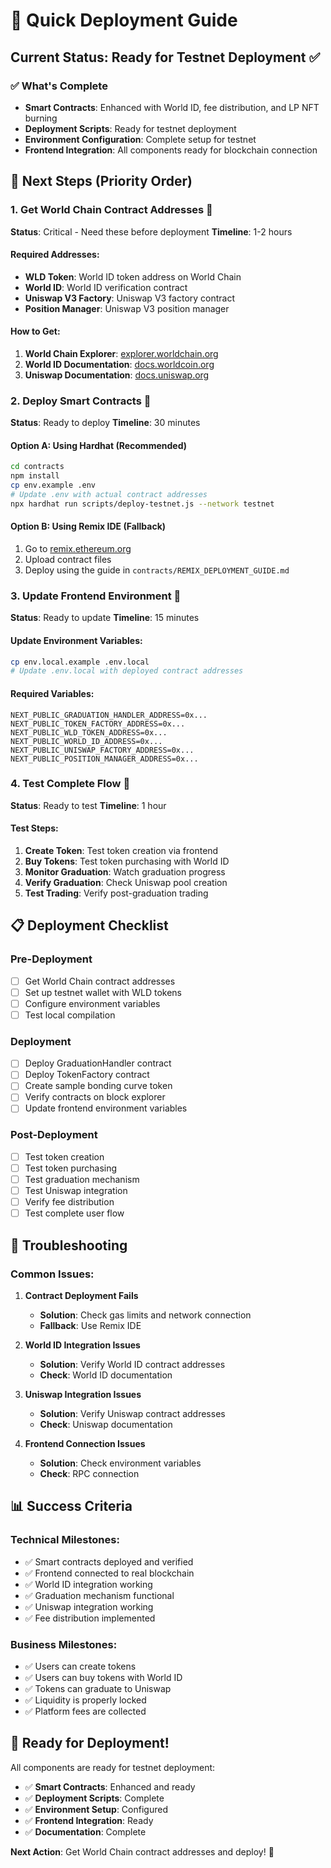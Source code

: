 # 🚀 Quick Deployment Guide

## **Current Status: Ready for Testnet Deployment** ✅

### **✅ What's Complete**
- **Smart Contracts**: Enhanced with World ID, fee distribution, and LP NFT burning
- **Deployment Scripts**: Ready for testnet deployment
- **Environment Configuration**: Complete setup for testnet
- **Frontend Integration**: All components ready for blockchain connection

## **🎯 Next Steps (Priority Order)**

### **1. Get World Chain Contract Addresses** 🔗
**Status**: Critical - Need these before deployment
**Timeline**: 1-2 hours

#### **Required Addresses:**
- **WLD Token**: World ID token address on World Chain
- **World ID**: World ID verification contract
- **Uniswap V3 Factory**: Uniswap V3 factory contract
- **Position Manager**: Uniswap V3 position manager

#### **How to Get:**
1. **World Chain Explorer**: [explorer.worldchain.org](https://explorer.worldchain.org)
2. **World ID Documentation**: [docs.worldcoin.org](https://docs.worldcoin.org)
3. **Uniswap Documentation**: [docs.uniswap.org](https://docs.uniswap.org)

### **2. Deploy Smart Contracts** 🚀
**Status**: Ready to deploy
**Timeline**: 30 minutes

#### **Option A: Using Hardhat (Recommended)**
```bash
cd contracts
npm install
cp env.example .env
# Update .env with actual contract addresses
npx hardhat run scripts/deploy-testnet.js --network testnet
```

#### **Option B: Using Remix IDE (Fallback)**
1. Go to [remix.ethereum.org](https://remix.ethereum.org)
2. Upload contract files
3. Deploy using the guide in `contracts/REMIX_DEPLOYMENT_GUIDE.md`

### **3. Update Frontend Environment** 🔧
**Status**: Ready to update
**Timeline**: 15 minutes

#### **Update Environment Variables:**
```bash
cp env.local.example .env.local
# Update .env.local with deployed contract addresses
```

#### **Required Variables:**
```env
NEXT_PUBLIC_GRADUATION_HANDLER_ADDRESS=0x...
NEXT_PUBLIC_TOKEN_FACTORY_ADDRESS=0x...
NEXT_PUBLIC_WLD_TOKEN_ADDRESS=0x...
NEXT_PUBLIC_WORLD_ID_ADDRESS=0x...
NEXT_PUBLIC_UNISWAP_FACTORY_ADDRESS=0x...
NEXT_PUBLIC_POSITION_MANAGER_ADDRESS=0x...
```

### **4. Test Complete Flow** 🧪
**Status**: Ready to test
**Timeline**: 1 hour

#### **Test Steps:**
1. **Create Token**: Test token creation via frontend
2. **Buy Tokens**: Test token purchasing with World ID
3. **Monitor Graduation**: Watch graduation progress
4. **Verify Graduation**: Check Uniswap pool creation
5. **Test Trading**: Verify post-graduation trading

## **📋 Deployment Checklist**

### **Pre-Deployment**
- [ ] Get World Chain contract addresses
- [ ] Set up testnet wallet with WLD tokens
- [ ] Configure environment variables
- [ ] Test local compilation

### **Deployment**
- [ ] Deploy GraduationHandler contract
- [ ] Deploy TokenFactory contract
- [ ] Create sample bonding curve token
- [ ] Verify contracts on block explorer
- [ ] Update frontend environment variables

### **Post-Deployment**
- [ ] Test token creation
- [ ] Test token purchasing
- [ ] Test graduation mechanism
- [ ] Test Uniswap integration
- [ ] Verify fee distribution
- [ ] Test complete user flow

## **🔧 Troubleshooting**

### **Common Issues:**
1. **Contract Deployment Fails**
   - **Solution**: Check gas limits and network connection
   - **Fallback**: Use Remix IDE

2. **World ID Integration Issues**
   - **Solution**: Verify World ID contract addresses
   - **Check**: World ID documentation

3. **Uniswap Integration Issues**
   - **Solution**: Verify Uniswap contract addresses
   - **Check**: Uniswap documentation

4. **Frontend Connection Issues**
   - **Solution**: Check environment variables
   - **Check**: RPC connection

## **📊 Success Criteria**

### **Technical Milestones:**
- ✅ Smart contracts deployed and verified
- ✅ Frontend connected to real blockchain
- ✅ World ID integration working
- ✅ Graduation mechanism functional
- ✅ Uniswap integration working
- ✅ Fee distribution implemented

### **Business Milestones:**
- ✅ Users can create tokens
- ✅ Users can buy tokens with World ID
- ✅ Tokens can graduate to Uniswap
- ✅ Liquidity is properly locked
- ✅ Platform fees are collected

## **🎯 Ready for Deployment!**

All components are ready for testnet deployment:

- ✅ **Smart Contracts**: Enhanced and ready
- ✅ **Deployment Scripts**: Complete
- ✅ **Environment Setup**: Configured
- ✅ **Frontend Integration**: Ready
- ✅ **Documentation**: Complete

**Next Action**: Get World Chain contract addresses and deploy! 🚀





